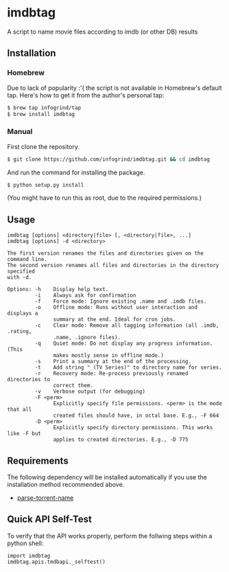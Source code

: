# imdbtag

A script to name movie files according to imdb (or other DB) results

## Installation

### Homebrew

Due to lack of popularity :'( the script is not available in Homebrew's default
tap. Here's how to get it from the author's personal tap:

```sh
$ brew tap infogrind/tap
$ brew install imdbtag
```

### Manual

First clone the repository.

```sh
$ git clone https://github.com/infogrind/imdbtag.git && cd imdbtag
```

And run the command for installing the package.

```sh
$ python setup.py install
```

(You might have to run this as root, due to the required permissions.)

## Usage

    imdbtag [options] <directory|file> [, <directory|file>, ...]
    imdbtag [options] -d <directory>
    
    The first version renames the files and directories given on the command line.
    The second version renames all files and directories in the directory specified
    with -d. 
    
    Options: -h    Display help text.
             -i    Always ask for confirmation
             -f    Force mode: Ignore existing .name and .imdb files.
             -o    Offline mode: Runs without user interaction and displays a
                   summary at the end. Ideal for cron jobs.
             -c    Clear mode: Remove all tagging information (all .imdb, .rating,
                   .name, .ignore files).
             -q    Quiet mode: Do not display any progress information. (This
                   makes mostly sense in offline mode.)
             -s    Print a summary at the end of the processing.
             -t    Add string " (TV Series)" to directory name for series.
             -r    Recovery mode: Re-process previously renamed directories to
                   correct them.
             -v    Verbose output (for debugging)
             -F <perm>
                   Explicitly specify file permissions. <perm> is the mode that all
                   created files should have, in octal base. E.g., -F 664
             -D <perm>
                   Explicitly specify directory permissions. This works like -F but
                   applies to created directories. E.g., -D 775


## Requirements

The following dependency will be installed automatically if you use the
installation method recommended above.

- [parse-torrent-name](https://github.com/divijbindlish/parse-torrent-name)

## Quick API Self-Test

To verify that the API works properly, perform the follwing steps within a
python shell:

    import imdbtag
    imdbtag.apis.tmdbapi._selftest()
